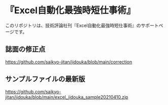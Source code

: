 # 『Excel自動化最強時短仕事術』
このリポジトリは、技術評論社刊『Excel自動化最強時短仕事術』のサポートページです。




## 誌面の修正点
https://github.com/saikyo-jitan/jidouka/blob/main/correction

## サンプルファイルの最新版
https://github.com/saikyo-jitan/jidouka/blob/main/excel_jidouka_sample20210410.zip
